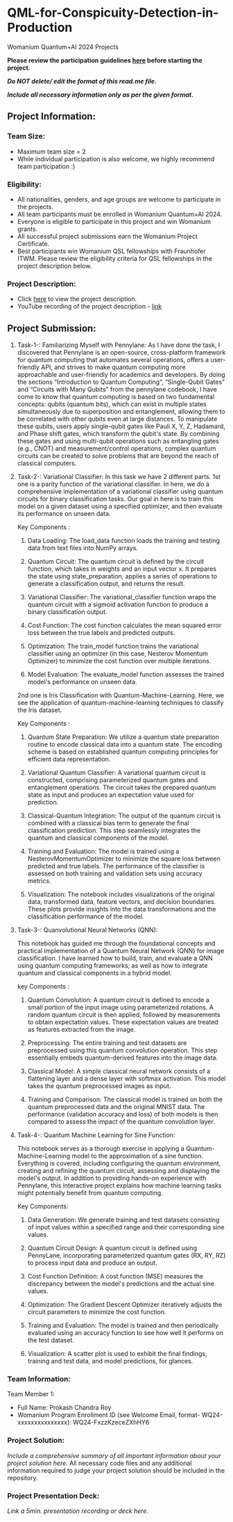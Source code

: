 # QML-for-Conspicuity-Detection-in-Production
Womanium Quantum+AI 2024 Projects

**Please review the participation guidelines [here](https://github.com/womanium-quantum/Quantum-AI-2024) before starting the project.**

_**Do NOT delete/ edit the format of this read.me file.**_

_**Include all necessary information only as per the given format.**_

## Project Information:

### Team Size:
  - Maximum team size = 2
  - While individual participation is also welcome, we highly recommend team participation :)

### Eligibility:
  - All nationalities, genders, and age groups are welcome to participate in the projects.
  - All team participants must be enrolled in Womanium Quantum+AI 2024.
  - Everyone is eligible to participate in this project and win Womanium grants.
  - All successful project submissions earn the Womanium Project Certificate.
  - Best participants win Womanium QSL fellowships with Fraunhofer ITWM. Please review the eligibility criteria for QSL fellowships in the project description below.

### Project Description:
  - Click [here](https://drive.google.com/file/d/1AcctFeXjchtEhYzPUsHpP_b4HGlI4kq9/view?usp=sharing) to view the project description.
  - YouTube recording of the project description - [link](https://youtu.be/Ac1ihFcTRTc?si=i6AIVfQQh8ymYQYp)

## Project Submission:
1. Task-1-: Familiarizing Myself with Pennylane:
   As I have done the task, I discovered that Pennylane is an open-source, cross-platform framework for quantum computing that automates several operations, offers a user-friendly API, and strives to make quantum 
   computing more approachable and user-friendly for 
   academics and developers. By doing the sections “Introduction to Quantum Computing”, “Single-Qubit Gates” and “Circuits with Many Qubits” from the pennylane codebook, I have come to know that quantum computing is 
   based on two fundamental concepts: qubits (quantum 
   bits), which can exist in multiple states simultaneously due to superposition and entanglement, allowing them to be correlated with other qubits even at large distances. 
   To manipulate these qubits, users apply single-qubit gates like Pauli X, Y, Z, Hadamard, and Phase shift gates, which transform the qubit's state. By combining these gates and using multi-qubit operations such as 
   entangling gates (e.g., CNOT) and measurement/control operations, complex quantum circuits can be created to solve problems that are beyond the reach of classical computers.

2. Task-2-: Variational Classifier:
   In this task we have 2 different parts. 1st one is a parity function of the variational classifier. In here, we do a comprehensive implementation of a variational classifier using quantum circuits for binary 
   classification tasks. Our goal in here is to train this model on a given dataset using a specified optimizer, and then evaluate its performance on unseen data.

   Key Components : 


   1. Data Loading: The load_data function loads the training and testing data from text files into NumPy arrays.

   2. Quantum Circuit: The quantum circuit is defined by the circuit function, which takes in weights and an input vector x. It prepares the state using state_preparation, applies a series of operations to generate a 
      classification output, and returns the result.

   3. Variational Classifier: The variational_classifier function wraps the quantum circuit with a sigmoid activation function to produce a binary classification output.

   4. Cost Function: The cost function calculates the mean squared error loss between the true labels and predicted outputs.

   5. Optimization: The train_model function trains the variational classifier using an optimizer (in this case, Nesterov Momentum Optimizer) to minimize the cost function over multiple iterations.

   6. Model Evaluation: The evaluate_model function assesses the trained model's performance on unseen data.


   2nd one is Iris Classification with Quantum-Machine-Learning. Here, we see the application of quantum-machine-learning techniques to classify the Iris dataset. 

   Key Components :


   1. Quantum State Preparation: We utilize a quantum state preparation routine to encode classical data into a quantum state. The encoding scheme is based on established quantum computing principles for efficient data 
      representation.
   
   2. Variational Quantum Classifier: A variational quantum circuit is constructed, comprising parameterized quantum gates and entanglement operations. The circuit takes the prepared quantum state as input and produces 
      an expectation value used for prediction.
   
   3. Classical-Quantum Integration: The output of the quantum circuit is combined with a classical bias term to generate the final classification prediction. This step seamlessly integrates the quantum and classical 
      components of the model.
  
   4. Training and Evaluation: The model is trained using a NesterovMomentumOptimizer to minimize the square loss between predicted and true labels. The performance of the classifier is assessed on both training and 
      validation sets using accuracy metrics.
  
   5. Visualization: The notebook includes visualizations of the original data, transformed data, feature vectors, and decision boundaries. These plots provide insights into the data transformations and the 
      classification performance of the model.

3. Task-3-: Quanvolutional Neural Networks (QNN):

   This notebook has guided me through the foundational concepts and practical implementation of a Quantum Neural Network (QNN) for image classification. I have learned how to build, train, and evaluate a QNN using 
   quantum computing frameworks, as well as how to integrate quantum and classical components in a hybrid model.

   key Components :

   1. Quantum Convolution: A quantum circuit is defined to encode a small portion of the input image using parameterized rotations. A random quantum circuit is then applied, followed by measurements to obtain expectation 
      values. These expectation values are 
      treated as features extracted from the image.

   2. Preprocessing: The entire training and test datasets are preprocessed using this quantum convolution operation. This step essentially embeds quantum-derived features into the image data.
  
   3. Classical Model: A simple classical neural network consists of a flattening layer and a dense layer with softmax activation. This model takes the quantum preprocessed images as input.
  
   4. Training and Comparison: The classical model is trained on both the quantum preprocessed data and the original MNIST data. The performance (validation accuracy and loss) of both models is then compared to assess 
      the impact of the quantum convolution layer.

   
4. Task-4-: Quantum Machine Learning for Sine Function:

   This notebook serves as a thorough exercise in applying a Quantum-Machine-Learning model to the approximation of a sine function. Everything is covered, including configuring the quantum environment, creating and 
   refining the quantum circuit, assessing and displaying the model's output. In addition to providing hands-on experience with Pennylane, this interactive project explains how machine learning tasks might potentially 
   benefit from quantum computing.


   Key Components:
   
   1. Data Generation: We generate training and test datasets consisting of input values within a specified range and their corresponding sine values.
  
   2. Quantum Circuit Design: A quantum circuit is defined using PennyLane, incorporating parameterized quantum gates (RX, RY, RZ) to process input data and produce an output.
  
   3. Cost Function Definition: A cost function (MSE) measures the discrepancy between the model's predictions and the actual sine values.
  
   4. Optimization: The Gradient Descent Optimizer iteratively adjusts the circuit parameters to minimize the cost function.
  
   5. Training and Evaluation: The model is trained and then periodically evaluated using an accuracy function to see how well it performs on the test dataset.
  
   6. Visualization: A scatter plot is used to exhibit the final findings, training and test data, and model predictions, for glances.







 
   
   

### Team Information:
Team Member 1:
 - Full Name: Prokash Chandra Roy
 - Womanium Program Enrollment ID (see Welcome Email, format- WQ24-xxxxxxxxxxxxxxx): WQ24-FxzzKzeceZXhHY6

### Project Solution:
_Include a comprehensive summary of all important information about your project solution here._
All necessary code files and any additional information required to judge your project solution should be included in the repository. 

### Project Presentation Deck:
_Link a 5min. presentation recording or deck here._

